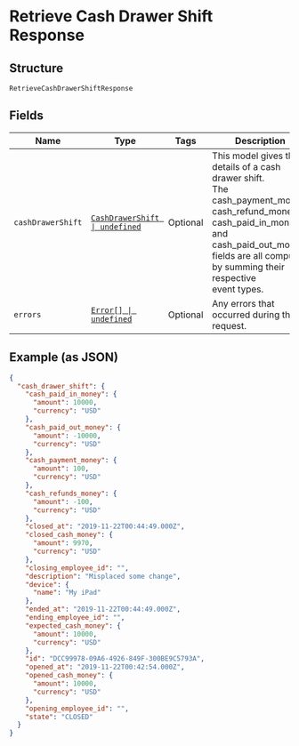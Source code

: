 
# Retrieve Cash Drawer Shift Response

## Structure

`RetrieveCashDrawerShiftResponse`

## Fields

| Name | Type | Tags | Description |
|  --- | --- | --- | --- |
| `cashDrawerShift` | [`CashDrawerShift \| undefined`](/doc/models/cash-drawer-shift.md) | Optional | This model gives the details of a cash drawer shift.<br>The cash_payment_money, cash_refund_money, cash_paid_in_money,<br>and cash_paid_out_money fields are all computed by summing their respective<br>event types. |
| `errors` | [`Error[] \| undefined`](/doc/models/error.md) | Optional | Any errors that occurred during the request. |

## Example (as JSON)

```json
{
  "cash_drawer_shift": {
    "cash_paid_in_money": {
      "amount": 10000,
      "currency": "USD"
    },
    "cash_paid_out_money": {
      "amount": -10000,
      "currency": "USD"
    },
    "cash_payment_money": {
      "amount": 100,
      "currency": "USD"
    },
    "cash_refunds_money": {
      "amount": -100,
      "currency": "USD"
    },
    "closed_at": "2019-11-22T00:44:49.000Z",
    "closed_cash_money": {
      "amount": 9970,
      "currency": "USD"
    },
    "closing_employee_id": "",
    "description": "Misplaced some change",
    "device": {
      "name": "My iPad"
    },
    "ended_at": "2019-11-22T00:44:49.000Z",
    "ending_employee_id": "",
    "expected_cash_money": {
      "amount": 10000,
      "currency": "USD"
    },
    "id": "DCC99978-09A6-4926-849F-300BE9C5793A",
    "opened_at": "2019-11-22T00:42:54.000Z",
    "opened_cash_money": {
      "amount": 10000,
      "currency": "USD"
    },
    "opening_employee_id": "",
    "state": "CLOSED"
  }
}
```

